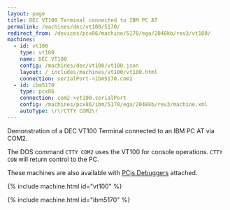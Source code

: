 ```yaml
---
layout: page
title: DEC VT100 Terminal connected to IBM PC AT
permalink: /machines/dec/vt100/5170/
redirect_from: /devices/pcx86/machine/5170/ega/2048kb/rev3/vt100/
machines:
  - id: vt100
    type: vt100
    name: DEC VT100
    config: /machines/dec/vt100/vt100.json
    layout: /_includes/machines/vt100/vt100.html
    connection: serialPort->ibm5170.com2
  - id: ibm5170
    type: pcx86
    connection: com2->vt100.serialPort
    config: /machines/pcx86/ibm/5170/ega/2048kb/rev3/machine.xml
    autoType: \r\rCTTY COM2\r
---
```


Demonstration of a DEC VT100 Terminal connected to an IBM PC AT via COM2.

The DOS command `CTTY COM2` uses the VT100 for console operations.  `CTTY CON` will return control to the PC.

These machines are also available with [PCjs Debuggers](debugger/) attached.

{% include machine.html id="vt100" %}

{% include machine.html id="ibm5170" %}
